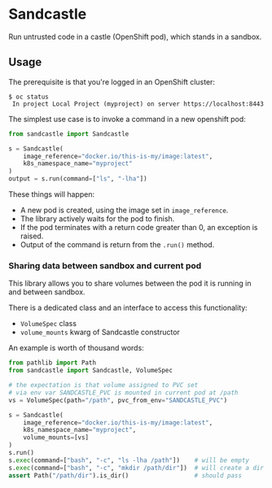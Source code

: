 # Sandcastle

Run untrusted code in a castle (OpenShift pod), which stands in a sandbox.


## Usage

The prerequisite is that you're logged in an OpenShift cluster:
```
$ oc status
 In project Local Project (myproject) on server https://localhost:8443
```

The simplest use case is to invoke a command in a new openshift pod:

```python
from sandcastle import Sandcastle

s = Sandcastle(
    image_reference="docker.io/this-is-my/image:latest",
    k8s_namespace_name="myproject"
)
output = s.run(command=["ls", "-lha"])
```

These things will happen:

* A new pod is created, using the image set in `image_reference`.
* The library actively waits for the pod to finish.
* If the pod terminates with a return code greater than 0, an exception is raised.
* Output of the command is return from the `.run()` method.


### Sharing data between sandbox and current pod

This library allows you to share volumes between the pod it is running in and between sandbox.

There is a dedicated class and an interface to access this functionality:
* `VolumeSpec` class
* `volume_mounts` kwarg of Sandcastle constructor

An example is worth of thousand words:
```python
from pathlib import Path
from sandcastle import Sandcastle, VolumeSpec

# the expectation is that volume assigned to PVC set
# via env var SANDCASTLE_PVC is mounted in current pod at /path
vs = VolumeSpec(path="/path", pvc_from_env="SANDCASTLE_PVC")

s = Sandcastle(
    image_reference="docker.io/this-is-my/image:latest",
    k8s_namespace_name="myproject",
    volume_mounts=[vs]
)
s.run()
s.exec(command=["bash", "-c", "ls -lha /path"])    # will be empty
s.exec(command=["bash", "-c", "mkdir /path/dir"])  # will create a dir
assert Path("/path/dir").is_dir()                  # should pass
```
